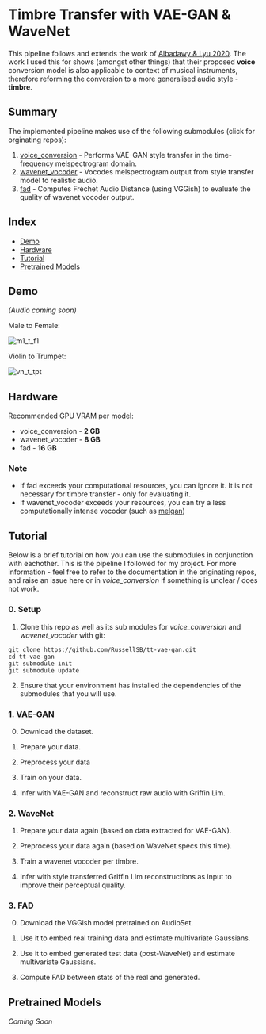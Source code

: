 # Timbre Transfer with VAE-GAN & WaveNet

This pipeline follows and extends the work of [Albadawy & Lyu 2020](https://ebadawy.github.io/post/speech_style_transfer/Albadawy_et_al-2020-INTERSPEECH.pdf). The work I used this for shows (amongst other things) that their proposed **voice** conversion model is also applicable to context of musical instruments, therefore reforming the conversion to a more generalised audio style - **timbre**.

## Summary
The implemented pipeline makes use of the following submodules (click for orginating repos):
1. [voice_conversion](https://github.com/ebadawy/voice_conversion) - Performs VAE-GAN style transfer in the time-frequency melspectrogram domain.
2. [wavenet_vocoder](https://github.com/r9y9/wavenet_vocoder) - Vocodes melspectrogram output from style transfer model to realistic audio.
3. [fad](https://github.com/google-research/google-research/tree/master/frechet_audio_distance) - Computes Fréchet Audio Distance (using VGGish) to evaluate the quality of wavenet vocoder output.

## Index
- [Demo](#demo)
- [Hardware](#hardware)
- [Tutorial](#tutorial)
- [Pretrained Models](#pretrained-models)

## Demo

 *(Audio coming soon)*

Male to Female:

![m1_t_f1](https://user-images.githubusercontent.com/35470600/127534797-2b6d8f30-3072-49ee-921f-86a9f7174a2a.png)

Violin to Trumpet: 

![vn_t_tpt](https://user-images.githubusercontent.com/35470600/127534790-75bfed70-64be-497d-9d87-7ec26e59ea7f.png)

## Hardware
Recommended GPU VRAM per model:
- voice_conversion - **2 GB**
- wavenet_vocoder - **8 GB**
- fad - **16 GB** 

### Note
- If fad exceeds your computational resources, you can ignore it. It is not necessary for timbre transfer - only for evaluating it.
- If wavenet_vocoder exceeds your resources, you can try a less computationally intense vocoder (such as [melgan](https://github.com/seungwonpark/melgan))

## Tutorial

Below is a brief tutorial on how you can use the submodules in conjunction with eachother. This is the pipeline I followed for my project. For more information - feel free to refer to the documentation in the originating repos, and raise an issue here or in *voice_conversion* if something is unclear / does not work.

### 0. Setup

1. Clone this repo as well as its sub modules for *voice_conversion* and *wavenet_vocoder* with git:

```
git clone https://github.com/RussellSB/tt-vae-gan.git
cd tt-vae-gan 
git submodule init 
git submodule update
```

2. Ensure that your environment has installed the dependencies of the submodules that you will use.

### 1. VAE-GAN

0. Download the dataset.

1. Prepare your data.

2. Preprocess your data

3. Train on your data.

4. Infer with VAE-GAN and reconstruct raw audio with Griffin Lim.

### 2. WaveNet

1. Prepare your data again (based on data extracted for VAE-GAN).

2. Preprocess your data again (based on WaveNet specs this time).

3. Train a wavenet vocoder per timbre.

4. Infer with style transferred Griffin Lim reconstructions as input to improve their perceptual quality.

### 3. FAD

0. Download the VGGish model pretrained on AudioSet.

1. Use it to embed real training data and estimate multivariate Gaussians.

2. Use it to embed generated test data (post-WaveNet) and estimate multivariate Gaussians.

3. Compute FAD between stats of the real and generated.

## Pretrained Models

*Coming Soon*
